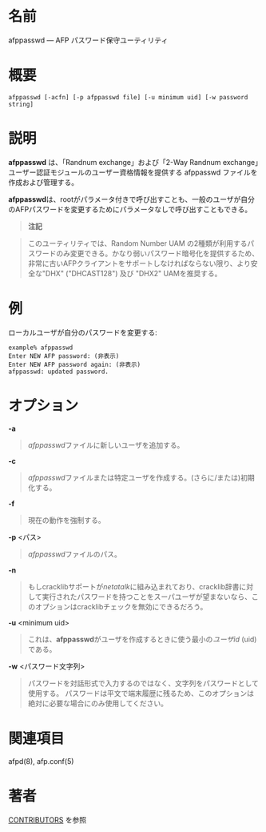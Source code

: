 # 名前

afppasswd — AFP パスワード保守ユーティリティ

# 概要

`afppasswd [-acfn] [-p afppasswd file] [-u minimum uid] [-w password
string]`

# 説明

**afppasswd** は、「Randnum exchange」および「2-Way Randnum exchange」ユーザー認証モジュールのユーザー資格情報を提供する afppasswd ファイルを作成および管理する。

**afppasswd**は、rootがパラメータ付きで呼び出すことも、一般のユーザが自分のAFPパスワードを変更するためにパラメータなしで呼び出すこともできる。

> **注記**

> このユーティリティでは、Random Number UAM
の2種類が利用するパスワードのみ変更できる。かなり弱いパスワード暗号化を提供するため、非常に古いAFPクライアントをサポートしなければならない限り、より安全な"DHX"
("DHCAST128") 及び "DHX2" UAMを推奨する。

# 例

ローカルユーザが自分のパスワードを変更する:

    example% afppasswd
    Enter NEW AFP password: (非表示)
    Enter NEW AFP password again: (非表示)
    afppasswd: updated password.

# オプション

**-a**

> *afppasswd*ファイルに新しいユーザを追加する。

**-c**

> *afppasswd*ファイルまたは特定ユーザを作成する。(さらに/または)初期化する。

**-f**

> 現在の動作を強制する。

**-p** <パス\>

> *afppasswd*ファイルのパス。

**-n**

> もしcracklibサポートが*netatalk*に組み込まれており、cracklib辞書に対して実行されたパスワードを持つことをスーパユーザが望まないなら、このオプションはcracklibチェックを無効にできるだろう。

**-u** <minimum uid\>

> これは、**afppasswd**がユーザを作成するときに使う最小の*ユーザid*
(uid)である。

**-w** <パスワード文字列\>

> パスワードを対話形式で入力するのではなく、文字列をパスワードとして使用する。
パスワードは平文で端末履歴に残るため、このオプションは絶対に必要な場合にのみ使用してください。

# 関連項目

afpd(8), afp.conf(5)

# 著者

[CONTRIBUTORS](https://netatalk.io/contributors) を参照
